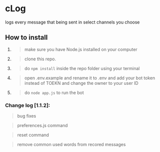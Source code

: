 # cLog

logs every message that being sent in select channels you choose

## How to install

1. > make sure you have Node.js installed on your computer


2. > clone this repo.

3. > do `npm install` inside the repo folder using your terminal

4. > open .env.example and rename it to .env and add your bot token instead of TOEKN and change the owner to your user ID

5. > do `node app.js` to run the bot


### Change log [1.1.2]:

> bug fixes

> preferences.js command

> reset command


> remove common used words from recored messages





 

